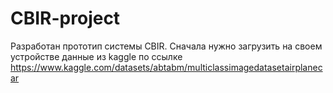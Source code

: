 # CBIR-project
Разработан прототип системы CBIR. Сначала нужно загрузить на своем устройстве данные из kaggle по ссылке https://www.kaggle.com/datasets/abtabm/multiclassimagedatasetairplanecar
